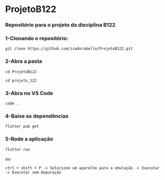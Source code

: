# ProjetoB122


### Repositório para o projeto da disciplina B122 

### 1-Clonando o repositório:

```
git clone https://github.com/isadorabello/ProjetoB122.git
```

### 2-Abra a pasta
```
cd ProjetoB122
```

```
cd projeto_122
```

### 3-Abra no VS Code
```
code .
```

### 4-Baixe as dependências
```
flutter pub get
```

### 5-Rode a aplicação
```
flutter run
```
ou
```
ctrl + shift + P -> Selecione um aparelho para a emulação -> Executar -> Executar sem Depuração
```
